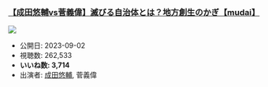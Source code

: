 ### [【成田悠輔vs菅義偉】滅びる自治体とは？地方創生のかぎ【mudai】](https://www.youtube.com/watch?v=mJ08a0kUOZ4)
[![](https://img.youtube.com/vi/mJ08a0kUOZ4/sddefault.jpg)](https://www.youtube.com/watch?v=mJ08a0kUOZ4)
-   公開日: 2023-09-02
-   視聴数: 262,533
-   **いいね数: 3,714**
-   出演者: [成田悠輔](/rehacq_fan/people/成田悠輔 "wikilink"), 菅義偉
